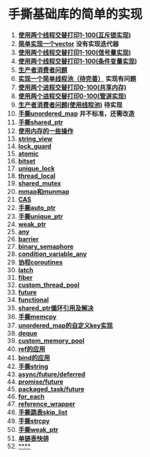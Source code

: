 # 手撕基础库的简单的实现

1. [**使用两个线程交替打印1-100(互斥锁实现)**](./手撕/使用两个线程交替打印1-100(互斥锁实现).cpp)
2. [**简单实现一个vector**](./手撕/my_vector.h) **没有实现迭代器**
3. [**使用两个线程交替打印1-100(信号量实现)**](./手撕/使用两个线程交替打印1-100(信号量实现).cpp)
4. [**使用两个线程交替打印1-100(条件变量实现)**](./手撕/使用两个线程交替打印1-100(条件变量实现).cpp)
5. [**生产者消费者问题**](./手撕/生产者消费者问题.cpp)
6. [**实现一个简单线程池（待完善）**](./手撕/my_thread_pool.h)  **实现有问题**
7. [**使用两个进程交替打印0-100(共享内存)**](./手撕/使用两个进程交替打印0-100(共享内存).cpp)
8. [**使用两个进程交替打印0-100(管道实现)**](./手撕/使用两个进程交替打印0-100(管道实现).cpp)
9. [**生产者消费者问题(使用线程池)**](./手撕/生产者消费者问题(使用线程池).cpp)  **待实现**
10. [**手撕unordered_map**](./手撕/my_unordered_map.cpp)    **并不标准，还需改造**
11. [**手撕shared_ptr**](./手撕/my_shared_ptr.h)
12. [**使用内存的一些操作**](./手撕/mem.md)
13. [**string_view**](./手撕/string_view.md) 
14. [**lock_guard**](./手撕/lock_guard.cpp) 
15. [**atomic**](./手撕/atomic.md) 
16. [**bitset**](./手撕/bitset.md) 
17. [**unique_lock**](./手撕/unique_lock.md)
18. [**thread_local**](./手撕/thread_local.md)
19. [**shared_mutex**](./手撕/shared_mutex.md)
20. [**mmap和munmap**](./手撕/mmap和munmap.md)
21. [**CAS**](./手撕/CAS.md)
22. [**手撕auto_ptr**](./手撕/AutoPtr.cpp)
23. [**手撕unique_ptr**](./手撕/UniquePtr.cpp)
24. [**weak_ptr**](./手撕/WeakPtr.md)
25. [**any**](./手撕/any.md)
26. [**barrier**](./手撕/barrier.md)
27. [**binary_semaphore**](./手撕/binary_semaphore.md)
28. [**condition_variable_any**](./手撕/condition_variable_any.md)
29. [**协程coroutines**](./手撕/coroutines.md)
30. [**latch**](./手撕/latch.md)
31. [**fiber**](./手撕/fiber.md)
32. [**custom_thread_pool**](./手撕/custom_thread_pool.hpp)
33. [**future**](./手撕/future.md)
34. [**functional**](./手撕/functional.md)
35. [**shared_ptr循环引用及解决**](./手撕/shared_weak.md)
36. [**手撕memcpy**](./手撕/memcpy.cpp)
37. [**unordered_map的自定义key实现**](./手撕/unordered_map的自定义key实现.cpp)
38. [**deque**](./手撕/deque.cpp)
39. [**custom_memory_pool**](./手撕/custom_memory_pool.cpp)
40. [**ref的应用**](./手撕/ref.md)
41. [**bind的应用**](./手撕/bind.md)
42. [**手撕string**](./手撕/MyString.h)
43. [**async/future/deferred**](./手撕/async.md)
44. [**promise/future**](./手撕/promise.md)
45. [**packaged_task/future**](./手撕/packaged_task.md)
46. [**for_each**](./手撕/for_each.md)
47. [**reference_wrapper**](./手撕/reference_wrapper.md)
48. [**手撕跳表skip_list**](./手撕/zset.cpp)
49. [**手撕strcpy**](./手撕/strcopy.cpp)
50. [**手撕weak_ptr**](./手撕/WeakPtr.cpp)
51. [**单链表快排**](./手撕/单链表快排.cpp)
52. [****](./手撕/xxxx.cpp)
